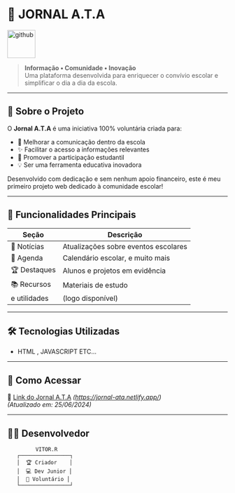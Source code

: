 # 📰 JORNAL A.T.A 

<a href="https://emoji.gg/emoji/55784-github"><img src="https://cdn3.emoji.gg/emojis/55784-github.png" width="64px" height="64px" alt="github"></a>

> **Informação • Comunidade • Inovação**  
> Uma plataforma desenvolvida para enriquecer o convívio escolar e simplificar o dia a dia da escola.

---

## 🌟 Sobre o Projeto
O **Jornal A.T.A** é uma iniciativa 100% voluntária criada para:
- 🎯 Melhorar a comunicação dentro da escola
- ✨ Facilitar o acesso a informações relevantes
- 🌱 Promover a participação estudantil
- 💡 Ser uma ferramenta educativa inovadora

Desenvolvido com dedicação e sem nenhum apoio financeiro, este é meu primeiro projeto web dedicado à comunidade escolar!

---

## 🚀 Funcionalidades Principais
| Seção          | Descrição                          |
|----------------|-----------------------------------|
| 📢 Notícias    | Atualizações sobre eventos escolares |
| 📅 Agenda      | Calendário escolar, e muito mais  |
| 🏆 Destaques   | Alunos e projetos em evidência    |
| 📚 Recursos    | Materiais de estudo
e utilidades  |    (logo disponível)

---

## 🛠️ Tecnologias Utilizadas
- HTML , JAVASCRIPT ETC...

---

## 📌 Como Acessar
🔗 [Link do Jornal A.T.A](#) *(https://jornal-ata.netlify.app/)*  
*(Atualizado em: 25/06/2024)*

---

## 👨‍💻 Desenvolvedor
```plaintext
         VITOR.R
   ┌────────────────┐
   │  🏆 Criador    │
   │  💻 Dev Junior │
   │  🥇 Voluntário │
   └────────────────┘
